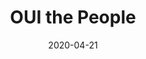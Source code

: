 ---
layout: page
title: OUI the People
permalink: /oui-the-people
domain: ouithepeople.com
status: live
tags: hygiene bath
date: 2020-04-21
---